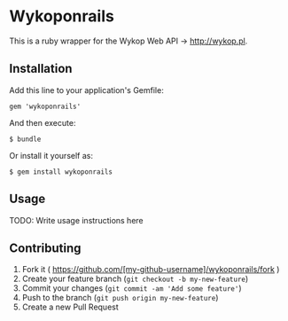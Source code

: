 # Wykoponrails

This is a ruby wrapper for the Wykop Web API -> http://wykop.pl.

## Installation

Add this line to your application's Gemfile:

    gem 'wykoponrails'

And then execute:

    $ bundle

Or install it yourself as:

    $ gem install wykoponrails

## Usage

TODO: Write usage instructions here

## Contributing

1. Fork it ( https://github.com/[my-github-username]/wykoponrails/fork )
2. Create your feature branch (`git checkout -b my-new-feature`)
3. Commit your changes (`git commit -am 'Add some feature'`)
4. Push to the branch (`git push origin my-new-feature`)
5. Create a new Pull Request
